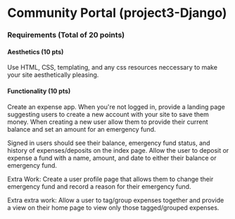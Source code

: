 # Community Portal (project3-Django)

### Requirements (Total of 20 points)

#### Aesthetics (10 pts)
Use HTML, CSS, templating, and any css resources neccessary to make your site aesthetically pleasing.

#### Functionality (10 pts)
Create an expense app. When you're not logged in, provide a landing page suggesting users to create a new account with your site to save them money. When creating a new user allow them to provide their current balance and set an amount for an emergency fund.

Signed in users should see their balance, emergency fund status, and history of expenses/deposits on the index page. Allow the user to deposit or expense a fund with a name, amount, and date to either their balance or emergency fund.

Extra Work:
Create a user profile page that allows them to change their emergency fund and record a reason for their emergency fund.

Extra extra work:
Allow a user to tag/group expenses together and provide a view on their home page to view only those tagged/grouped expenses.
